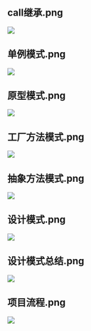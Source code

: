 ## call继承.png

![](https://michael18811380328.github.io/images/./design/call继承.png)

## 单例模式.png

![](https://michael18811380328.github.io/images/./design/单例模式.png)

## 原型模式.png

![](https://michael18811380328.github.io/images/./design/原型模式.png)

## 工厂方法模式.png

![](https://michael18811380328.github.io/images/./design/工厂方法模式.png)

## 抽象方法模式.png

![](https://michael18811380328.github.io/images/./design/抽象方法模式.png)

## 设计模式.png

![](https://michael18811380328.github.io/images/./design/设计模式.png)

## 设计模式总结.png

![](https://michael18811380328.github.io/images/./design/设计模式总结.png)

## 项目流程.png

![](https://michael18811380328.github.io/images/./design/项目流程.png)

